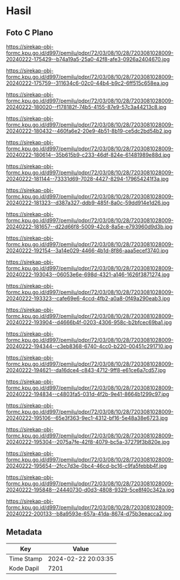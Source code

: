 # Hasil

## Foto C Plano

https://sirekap-obj-formc.kpu.go.id/d997/pemilu/pdpr/72/03/08/10/28/7203081028009-20240222-175429--b74a19a5-25a0-42f8-afe3-0926a2404670.jpg

https://sirekap-obj-formc.kpu.go.id/d997/pemilu/pdpr/72/03/08/10/28/7203081028009-20240222-175759--311634c6-02c0-44b4-b9c2-6ff515c658ea.jpg

https://sirekap-obj-formc.kpu.go.id/d997/pemilu/pdpr/72/03/08/10/28/7203081028009-20240222-180020--f178182f-74b5-4155-87e9-57c3a44213c8.jpg

https://sirekap-obj-formc.kpu.go.id/d997/pemilu/pdpr/72/03/08/10/28/7203081028009-20240222-180432--460fa6e2-20e9-4b51-8b19-ce5dc2bd54b2.jpg

https://sirekap-obj-formc.kpu.go.id/d997/pemilu/pdpr/72/03/08/10/28/7203081028009-20240222-180614--35b615b9-c233-46df-824e-61481989e88d.jpg

https://sirekap-obj-formc.kpu.go.id/d997/pemilu/pdpr/72/03/08/10/28/7203081028009-20240222-181144--73331d69-7028-4427-8294-179654241f3a.jpg

https://sirekap-obj-formc.kpu.go.id/d997/pemilu/pdpr/72/03/08/10/28/7203081028009-20240222-181323--d387a327-ddb9-485f-8a0c-59dd914e1d26.jpg

https://sirekap-obj-formc.kpu.go.id/d997/pemilu/pdpr/72/03/08/10/28/7203081028009-20240222-181657--d22d66f8-5009-42c8-8a5e-e793960d9d3b.jpg

https://sirekap-obj-formc.kpu.go.id/d997/pemilu/pdpr/72/03/08/10/28/7203081028009-20240222-192154--3a14e029-4466-4b1d-8f86-aaa5ecef3740.jpg

https://sirekap-obj-formc.kpu.go.id/d997/pemilu/pdpr/72/03/08/10/28/7203081028009-20240222-193043--06053e6e-698d-4321-a146-1626f3871274.jpg

https://sirekap-obj-formc.kpu.go.id/d997/pemilu/pdpr/72/03/08/10/28/7203081028009-20240222-193323--cafe69e6-4ccd-4fb2-a0a8-0f49a290eab3.jpg

https://sirekap-obj-formc.kpu.go.id/d997/pemilu/pdpr/72/03/08/10/28/7203081028009-20240222-193904--d4666b4f-0203-4306-958c-b2bfcec69ba1.jpg

https://sirekap-obj-formc.kpu.go.id/d997/pemilu/pdpr/72/03/08/10/28/7203081028009-20240222-194344--c3eb8368-6740-4cc0-b220-00451c291710.jpg

https://sirekap-obj-formc.kpu.go.id/d997/pemilu/pdpr/72/03/08/10/28/7203081028009-20240222-194621--da16dce4-c843-4712-9ff8-e61ce6a7cd57.jpg

https://sirekap-obj-formc.kpu.go.id/d997/pemilu/pdpr/72/03/08/10/28/7203081028009-20240222-194834--c4803fa5-031d-4f2b-9e41-8664b1299c97.jpg

https://sirekap-obj-formc.kpu.go.id/d997/pemilu/pdpr/72/03/08/10/28/7203081028009-20240222-195106--65e3f363-9ec1-4312-bf16-5e48a38e6723.jpg

https://sirekap-obj-formc.kpu.go.id/d997/pemilu/pdpr/72/03/08/10/28/7203081028009-20240222-195304--2075a7fe-42f8-4079-bc5a-37279f3b820e.jpg

https://sirekap-obj-formc.kpu.go.id/d997/pemilu/pdpr/72/03/08/10/28/7203081028009-20240222-195654--2fcc7d3e-0bc4-46cd-bc16-c9fa5febbb4f.jpg

https://sirekap-obj-formc.kpu.go.id/d997/pemilu/pdpr/72/03/08/10/28/7203081028009-20240222-195848--24440730-d0d3-4808-9329-5ce8f40c342a.jpg

https://sirekap-obj-formc.kpu.go.id/d997/pemilu/pdpr/72/03/08/10/28/7203081028009-20240222-200133--b8a9593e-657a-41da-8674-d75b3eeacca2.jpg


## Metadata

| Key        | Value               |
| ---------- | ------------------- |
| Time Stamp | 2024-02-22 20:03:35 |
| Kode Dapil | 7201                |




